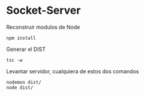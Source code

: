 # Socket-Server
Reconstruir modulos de Node
```
npm install
```
Generar el DIST
```
tsc -w
```
Levantar servidor, cualquiera de estos dos comandos
```
nodemon dist/
node dist/
```
